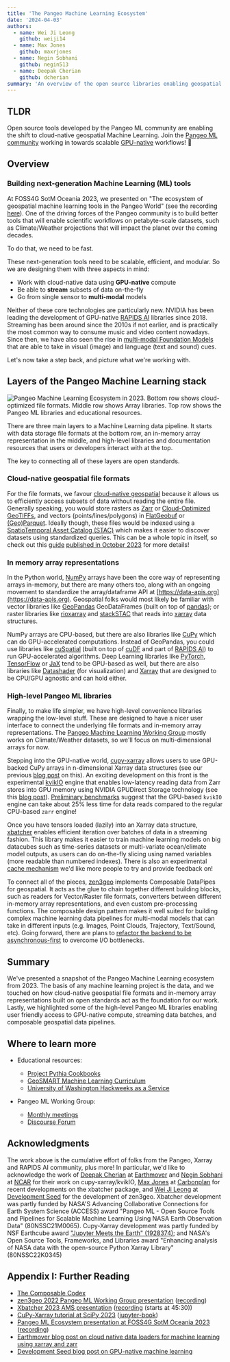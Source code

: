 ```yaml
---
title: 'The Pangeo Machine Learning Ecosystem'
date: '2024-04-03'
authors:
  - name: Wei Ji Leong
    github: weiji14
  - name: Max Jones
    github: maxrjones
  - name: Negin Sobhani
    github: negin513
  - name: Deepak Cherian
    github: dcherian
summary: 'An overview of the open source libraries enabling geospatial machine learning in the Pangeo community.'
---
```


## TLDR

Open source tools developed by the Pangeo ML community are enabling the shift to cloud-native geospatial Machine Learning.
Join the [Pangeo ML community](https://pangeo.io/meeting-notes.html#working-group-meetings) working in towards scalable [GPU-native](./xarray-kvikio) workflows! 🚀

## Overview

### Building next-generation Machine Learning (ML) tools

At FOSS4G SotM Oceania 2023, we presented on "The ecosystem of geospatial machine learning tools in the Pangeo World" (see the recording [here](https://www.youtube.com/watch?v=X2LBuUfSo5Q)).
One of the driving forces of the Pangeo community is to build better tools that will enable scientific workflows on petabyte-scale datasets, such as Climate/Weather projections that will impact the planet over the coming decades.

To do that, we need to be fast.

These next-generation tools need to be scalable, efficient, and modular.
So we are designing them with three aspects in mind:

- Work with cloud-native data using **GPU-native** compute
- Be able to **stream** subsets of data on-the-fly
- Go from single sensor to **multi-modal** models

Neither of these core technologies are particularly new.
NVIDIA has been leading the development of GPU-native [RAPIDS AI](https://rapids.ai) libraries since 2018.
Streaming has been around since the 2010s if not earlier, and is practically the most common way to consume music and video content nowadays.
Since then, we have also seen the rise in [multi-modal Foundation Models](https://doi.org/10.48550/arXiv.2309.10020) that are able to take in visual (image) and language (text and sound) cues.

Let's now take a step back, and picture what we're working with.

## Layers of the Pangeo Machine Learning stack

![Pangeo Machine Learning Ecosystem in 2023. Bottom row shows cloud-optimized file formats. Middle row shows Array libraries. Top row shows the Pangeo ML libraries and educational resources.](https://github.com/weiji14/foss4g2023oceania/releases/download/v0.9.0/pangeo_ml_ecosystem.png)

There are three main layers to a Machine Learning data pipeline.
It starts with data storage file formats at the bottom row, an in-memory array representation in the middle, and high-level libraries and documentation resources that users or developers interact with at the top.

The key to connecting all of these layers are open standards.

### Cloud-native geospatial file formats

For the file formats, we favour [cloud-native geospatial](https://www.ogc.org/ogc-topics/cloud-native-geospatial) because it allows us to efficiently access subsets of data without reading the entire file.
Generally speaking, you would store rasters as [Zarr](https://zarr.dev) or [Cloud-Optimized GeoTIFFs](https://www.cogeo.org), and vectors (points/lines/polygons) in [FlatGeobuf](https://flatgeobuf.org) or [(Geo)Parquet](https://geoparquet.org).
Ideally though, these files would be indexed using a [SpatioTemporal Asset Catalog (STAC)](https://stacspec.org) which makes it easier to discover datasets using standardized queries.
This can be a whole topic in itself, so check out this [guide](https://guide.cloudnativegeo.org) [published in October 2023](https://cloudnativegeo.org/blog/2023/10/introducing-the-cloud-optimized-geospatial-formats-guide) for more details!

### In memory array representations

In the Python world, [NumPy](https://numpy.org) arrays have been the core way of representing arrays in-memory, but there are many others too, along with an ongoing movement to standardize the array/dataframe API at [https://data-apis.org](https://data-apis.org).
Geospatial folks would most likely be familiar with vector libraries like [GeoPandas](https://geopandas.org) GeoDataFrames (built on top of [pandas](https://pandas.pydata.org)); or raster libraries like [rioxarray](https://corteva.github.io/rioxarray) and [stackSTAC](https://stackstac.readthedocs.io) that reads into [xarray](https://xarray.dev) data structures.

NumPy arrays are CPU-based, but there are also libraries like [CuPy](https://cupy.dev) which can do GPU-accelerated computations.
Instead of GeoPandas, you could use libraries like [cuSpatial](https://docs.rapids.ai/api/cuspatial) (built on top of [cuDF](https://docs.rapids.ai/api/cudf) and part of [RAPIDS AI](https://rapids.ai)) to run GPU-accelerated algorithms.
Deep Learning libraries like [PyTorch](https://pytorch.org/docs), [TensorFlow](https://www.tensorflow.org) or [JaX](https://jax.readthedocs.io) tend to be GPU-based as well, but there are also libraries like [Datashader](https://datashader.org) (for visualization) and [Xarray](https://xarray.dev) that are designed to be CPU/GPU agnostic and can hold either.

### High-level Pangeo ML libraries

Finally, to make life simpler, we have high-level convenience libraries wrapping the low-level stuff.
These are designed to have a nicer user interface to connect the underlying file formats and in-memory array representations.
The [Pangeo Machine Learning Working Group](https://pangeo.io/meeting-notes.html#working-group-meetings) mostly works on Climate/Weather datasets, so we'll focus on multi-dimensional arrays for now.

Stepping into the GPU-native world, [cupy-xarray](https://cupy-xarray.readthedocs.io) allows users to use GPU-backed CuPy arrays in n-dimensional Xarray data structures (see our previous [blog post](./cupy-tutorial) on this).
An exciting development on this front is the experimental [kvikIO](https://github.com/rapidsai/kvikio) engine that enables low-latency reading data from Zarr stores into GPU memory using NVIDIA GPUDirect Storage technology (see this [blog post](./xarray-kvikio)).
[Preliminary benchmarks](https://github.com/zarr-developers/zarr-benchmark/discussions/14) suggest that the GPU-based `kvikIO` engine can take about 25% less time for data reads compared to the regular CPU-based `zarr` engine!

Once you have tensors loaded (lazily) into an Xarray data structure, [xbatcher](https://xbatcher.readthedocs.io) enables efficient iteration over batches of data in a streaming fashion.
This library makes it easier to train machine learning models on big datacubes such as time-series datasets or multi-variate ocean/climate model outputs, as users can do on-the-fly slicing using named variables (more readable than numbered indexes).
There is also an experimental [cache mechanism](https://github.com/xarray-contrib/xbatcher/pull/167) we'd like more people to try and provide feedback on!

To connect all of the pieces, [zen3geo](https://zen3geo.readthedocs.io) implements Composable DataPipes for geospatial.
It acts as the glue to chain together different building blocks, such as readers for Vector/Raster file formats, converters between different in-memory array representations, and even custom pre-processing functions.
The composable design pattern makes it well suited for building complex machine learning data pipelines for multi-modal models that can take in different inputs (e.g. Images, Point Clouds, Trajectory, Text/Sound, etc).
Going forward, there are plans to [refactor the backend to be asynchronous-first](https://github.com/weiji14/zen3geo/discussions/117) to overcome I/O bottlenecks.

## Summary

We've presented a snapshot of the Pangeo Machine Learning ecosystem from 2023.
The basis of any machine learning project is the data, and we touched on how cloud-native geospatial file formats and in-memory array representations built on open standards act as the foundation for our work.
Lastly, we highlighted some of the high-level Pangeo ML libraries enabling user friendly access to GPU-native compute, streaming data batches, and composable geospatial data pipelines.

## Where to learn more

- Educational resources:
  - [Project Pythia Cookbooks](https://cookbooks.projectpythia.org)
  - [GeoSMART Machine Learning Curriculum](https://geo-smart.github.io/mlgeo-book)
  - [University of Washington Hackweeks as a Service](https://guidebook.hackweek.io)

- Pangeo ML Working Group:
  - [Monthly meetings](https://pangeo.io/meeting-notes.html#working-group-meetings)
  - [Discourse Forum](https://discourse.pangeo.io/tag/machine-learning)

## Acknowledgments

The work above is the cumulative effort of folks from the Pangeo, Xarray and RAPIDS AI community, plus more!
In particular, we'd like to acknowledge the work of [Deepak Cherian](https://github.com/dcherian) at [Earthmover](https://earthmover.io) and [Negin Sobhani](https://github.com/negin513) at [NCAR](https://ncar.ucar.edu) for their work on cupy-xarray/kvikIO,
[Max Jones](https://github.com/maxrjones) at [Carbonplan](https://carbonplan.org) for recent developments on the xbatcher package,
and [Wei Ji Leong](https://github.com/weiji14) at [Development Seed](https://developmentseed.org) for the development of zen3geo. Xbatcher development was partly funded by NASA'S Advancing Collaborative Connections for Earth System Science (ACCESS) award "Pangeo ML - Open Source Tools and Pipelines for Scalable Machine Learning Using NASA Earth Observation Data" (80NSSC21M0065). Cupy-Xarray development was partly funded by NSF Earthcube award ["Jupyter Meets the Earth" (1928374)](https://www.nsf.gov/awardsearch/showAward?AWD_ID=1928374); and NASA's Open Source Tools, Frameworks, and Libraries award "Enhancing analysis of NASA data with the open-source Python Xarray Library" (80NSSC22K0345)

## Appendix I: Further Reading

- [The Composable Codex](https://voltrondata.com/codex)
- [zen3geo 2022 Pangeo ML Working Group presentation](https://discourse.pangeo.io/t/monday-november-07-2022-machine-learning-working-group-presentation-zen3geo-guiding-earth-observation-data-on-its-path-to-enlightenment-by-wei-ji-leong/2883) ([recording](https://www.youtube.com/watch?v=8uhOtQUTuDg))
- [Xbatcher 2023 AMS presentation](https://doi.org/10.6084/m9.figshare.22264072.v1) ([recording](https://ams.confex.com/recording/ams/103ANNUAL/mp4/CGNTFL54WCL/67cfb841cba94216ff99f1eb15286ba2/session63444_5.mp4) (starts at 45:30))
- [CuPy-Xarray tutorial at SciPy 2023](https://doi.org/10.5281/zenodo.8247471) ([jupyter-book](https://negin513.github.io/cupy-xarray-tutorials/README.html))
- [Pangeo ML Ecosystem presentation at FOSS4G SotM Oceania 2023](https://github.com/weiji14/foss4g2023oceania) ([recording](https://www.youtube.com/watch?v=X2LBuUfSo5Q))
- [Earthmover blog post on cloud native data loaders for machine learning using xarray and zarr](https://earthmover.io/blog/cloud-native-dataloader)
- [Development Seed blog post on GPU-native machine learning](https://developmentseed.org/blog/2024-03-19-combining-cloud-gpu-native)
